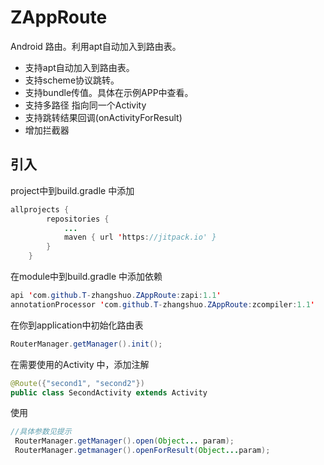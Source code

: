 # ZAppRoute
Android 路由。利用apt自动加入到路由表。

- 支持apt自动加入到路由表。
- 支持scheme协议跳转。
- 支持bundle传值。具体在示例APP中查看。
- 支持多路径 指向同一个Activity
- 支持跳转结果回调(onActivityForResult)
- 增加拦截器
## 引入

project中到build.gradle 中添加
```java
allprojects {
		repositories {
			...
			maven { url 'https://jitpack.io' }
		}
	}
```

在module中到build.gradle 中添加依赖

```java
api 'com.github.T-zhangshuo.ZAppRoute:zapi:1.1'
annotationProcessor 'com.github.T-zhangshuo.ZAppRoute:zcompiler:1.1'
```

在你到application中初始化路由表
```java
RouterManager.getManager().init();
```
 
在需要使用的Activity 中，添加注解
```java
@Route({"second1", "second2"})
public class SecondActivity extends Activity 
```

使用
 ```java
 //具体参数见提示
  RouterManager.getManager().open(Object... param);
  RouterManager.getmanager().openForResult(Object...param);
 ```
